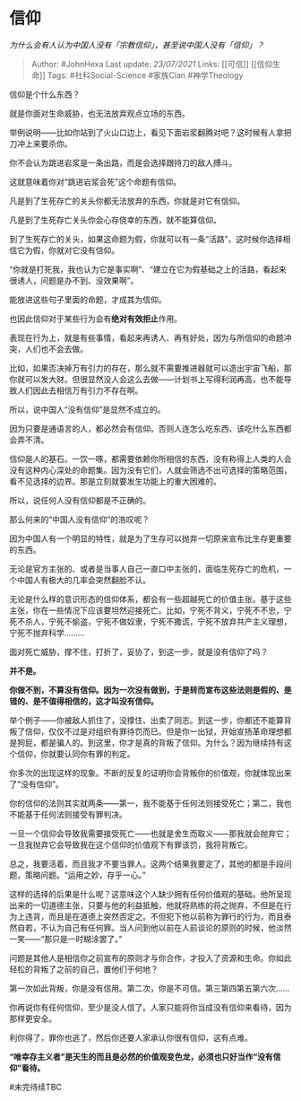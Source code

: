 # 信仰
*为什么会有人认为中国人没有「宗教信仰」，甚至说中国人没有「信仰」？*

> Author: #JohnHexa
Last update: *23/07/2021* 
Links: [[可信]] [[信仰生命]] 
Tags:  #社科Social-Science #家族Clan #神学Theology 



信仰是个什么东西？

就是你面对生命威胁，也无法放弃观点立场的东西。

举例说明——比如你站到了火山口边上，看见下面岩浆翻腾对吧？这时候有人拿把刀冲上来要杀你。

你不会认为跳进岩浆是一条出路，而是会选择跟持刀的敌人搏斗。

这就意味着你对“跳进岩浆会死”这个命题有信仰。

凡是到了生死存亡的关头你都无法放弃的东西，你就是对它有信仰。

凡是到了生死存亡关头你会心存侥幸的东西，就不能算信仰。

到了生死存亡的关头，如果这命题为假，你就可以有一条“活路”，这时候你选择相信它为假，你就对它没有信仰。

“你就是打死我，我也认为它是事实啊”、“建立在它为假基础之上的活路，看起来很诱人，问题是办不到、没效果啊”。

能放进这些句子里面的命题，才成其为信仰。

也因此信仰对于某些行为会有**绝对有效拒止**作用。

表现在行为上，就是有些事情，看起来再诱人、再有好处，因为与所信仰的命题冲突，人们也不会去做。

比如，如果否决掉万有引力的存在，那么就不需要推进器就可以造出宇宙飞船，那你就可以发大财。但很显然没人会这么去做——计划书上写得利润再高，也不能导致人们因此去相信万有引力不存在啊。

所以，说中国人“没有信仰”是显然不成立的。

因为只要是通语言的人，都必然会有信仰。否则人连怎么吃东西、该吃什么东西都会弄不清。

信仰是人的基石。一饮一啄，都需要依赖你所相信的东西，没有称得上人类的人会没有这种内心深处的命题集。因为没有它们，人就会筛选不出可选择的策略范围，看不见选择的边界。那是立刻就要发生功能上的重大困难的。

所以，说任何人没有信仰都是不正确的。

那么何来的“中国人没有信仰”的浩叹呢？

因为中国人有一个明显的特性，就是为了生存可以抛弃一切原来宣布比生存更重要的东西。

无论是官方主张的、或者是当事人自己一直口中主张的，面临生死存亡的危机，一个中国人有极大的几率会突然翻脸不认。

无论是什么样的意识形态的信仰体系，都会有一些超越死亡的价值主张。基于这些主张，你在一些情况下应该要坦然迎接死亡。比如，宁死不背义，宁死不不忠，宁死不杀人，宁死不偷盗，宁死不做奴隶，宁死不撒谎，宁死不放弃共产主义理想，宁死不抛弃科学………

面对死亡威胁，撑不住，打折了，妥协了，到这一步，就是没有信仰了吗？

**并不是。**

**你做不到，不算没有信仰。因为一次没有做到，于是转而宣布这些法则是假的、是错的、是不值得相信的，这才叫没有信仰。**

举个例子——你被敌人抓住了，没撑住、出卖了同志。到这一步，你都还不能算背叛了信仰，仅仅不过是对组织有罪待罚而已。但是你一出狱，开始宣扬革命理想都是狗屁，都是骗人的。到这里，你才是真的背叛了信仰。为什么？因为继续持有这个信仰，你就要认同你有罪的判定。

你多次的出现这样的现象。不断的反复的证明你会背叛你的价值观，你就体现出来了“没有信仰”。

你的信仰的法则其实就两条——第一，我不能基于任何法则接受死亡；第二，我也不能基于任何法则接受有罪判决。

一旦一个信仰会导致我需要接受死亡——也就是舍生而取义——那我就会抛弃它；一旦我抛弃它会导致我在这个信仰的价值观下有罪该罚，我将背叛它。

总之，我要活着，而且我才不要当罪人。这两个结果我要定了，其他的都是手段问题，策略问题。“运用之妙，存乎一心。”

这样的选择的后果是什么呢？这意味这个人缺少拥有任何价值观的基础。他所呈现出来的一切道德主张，只要与他的利益抵触，他就将熟练的将之抛弃，不但是在行为上违背，而且是在道德上突然否定之。不但犯下他以前称为罪行的行为，而且泰然自若，不认为自己有任何罪。当人问到他以前在人前谈论的原则的时候，他淡然一笑——“那只是一时糊涂罢了。”

问题是其他人是相信你之前宣布的原则才与你合作，才投入了资源和生命。你如此轻松的背叛了之前的自己，置他们于何地？

第一次如此背叛，你是没有信用。第二次，你是不可信。第三第四第五第六次……

你再说你有任何信仰，至少是没人信了。人家只能将你当成没有信仰来看待，因为那样更安全。

利你得了，罪你也逃了，然后你还要人家承认你很有信仰，这有点难。

**“唯幸存主义者”是天生的而且是必然的价值观变色龙，必须也只好当作“没有信仰”看待。**



#未完待续TBC 



